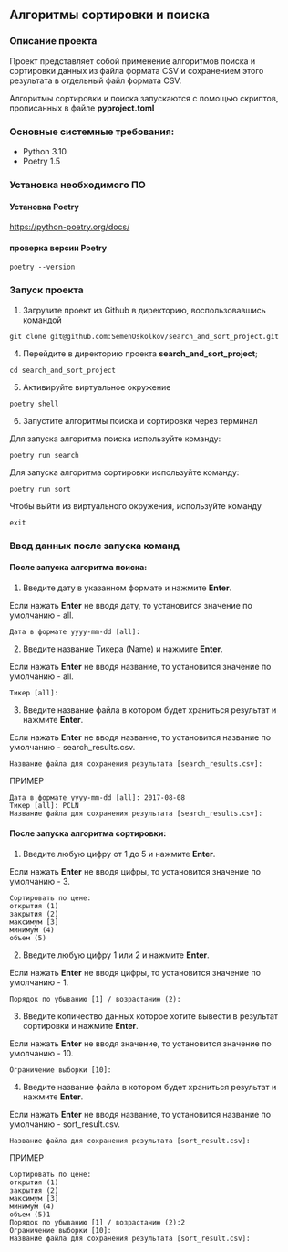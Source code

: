 ## Алгоритмы сортировки и поиска

### Описание проекта

Проект представляет собой применение алгоритмов поиска и сортировки данных из файла формата CSV и сохранением этого
результата в отдельный файл формата CSV.

Алгоритмы сортировки и поиска запускаются с помощью скриптов, прописанных в файле **pyproject.toml**

### Основные системные требования:

* Python 3.10
* Poetry 1.5

### Установка необходимого ПО

#### Установка Poetry

https://python-poetry.org/docs/

#### проверка версии Poetry

```
poetry --version
```

### Запуск проекта

1. Загрузите проект из Github в директорию, воспользовавшись командой

```
git clone git@github.com:SemenOskolkov/search_and_sort_project.git
```

4. Перейдите в директорию проекта **search_and_sort_project**;

```
cd search_and_sort_project
```

5. Активируйте виртуальное окружение

```
poetry shell
```

6. Запустите алгоритмы поиска и сортировки через терминал

Для запуска алгоритма поиска используйте команду:

```
poetry run search
```
Для запуска алгоритма сортировки используйте команду:

```
poetry run sort
```

Чтобы выйти из виртуального окружения, используйте команду

```
exit
```

### Ввод данных после запуска команд
#### После запуска алгоритма поиска:
1. Введите дату в указанном формате и нажмите **Enter**. 

Если нажать **Enter** не вводя дату, то установится значение по умолчанию - all.
```
Дата в формате yyyy-mm-dd [all]:
```
2. Введите название Тикера (Name) и нажмите **Enter**. 

Если нажать **Enter** не вводя название, то установится значение по умолчанию - all.
```
Тикер [all]:
```
3. Введите название файла в котором будет храниться результат и нажмите **Enter**. 

Если нажать **Enter** не вводя название, то установится название по умолчанию - search_results.csv.
```
Название файла для сохранения результата [search_results.csv]: 
```

ПРИМЕР
```
Дата в формате yyyy-mm-dd [all]: 2017-08-08
Тикер [all]: PCLN
Название файла для сохранения результата [search_results.csv]: 
```

#### После запуска алгоритма сортировки:

1. Введите любую цифру от 1 до 5 и нажмите **Enter**. 

Если нажать **Enter** не вводя цифры, то установится значение по умолчанию - 3.
```
Сортировать по цене: 
открытия (1) 
закрытия (2) 
максимум [3] 
минимум (4) 
объем (5)
```
2. Введите любую цифру 1 или 2 и нажмите **Enter**. 

Если нажать **Enter** не вводя цифры, то установится значение по умолчанию - 1.
```
Порядок по убыванию [1] / возрастанию (2):
```
3. Введите количество данных которое хотите вывести в результат сортировки и нажмите **Enter**. 

Если нажать **Enter** не вводя значение, то установится значение по умолчанию - 10.
```
Ограничение выборки [10]:
```
4. Введите название файла в котором будет храниться результат и нажмите **Enter**. 

Если нажать **Enter** не вводя название, то установится название по умолчанию - sort_result.csv.
```
Название файла для сохранения результата [sort_result.csv]: 
```
ПРИМЕР
```
Сортировать по цене: 
открытия (1) 
закрытия (2) 
максимум [3] 
минимум (4) 
объем (5)1
Порядок по убыванию [1] / возрастанию (2):2
Ограничение выборки [10]:
Название файла для сохранения результата [sort_result.csv]: 
```
